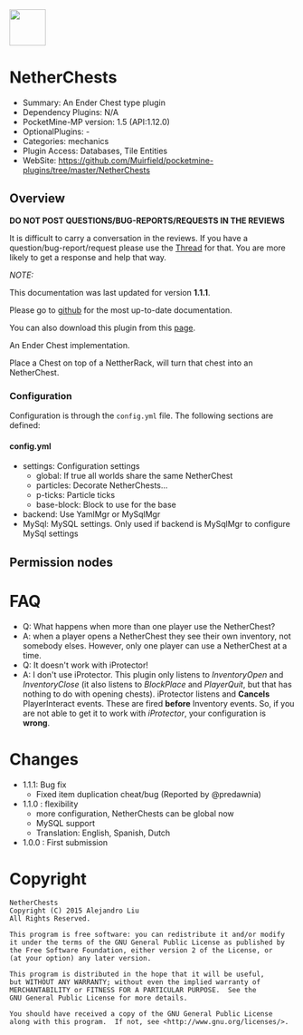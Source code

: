 <img src="https://raw.githubusercontent.com/Muirfield/pocketmine-plugins/master/Media/EnderChest.png" style="width:64px;height:64px" width="64" height="64"/>

# NetherChests

* Summary: An Ender Chest type plugin
* Dependency Plugins: N/A
* PocketMine-MP version: 1.5 (API:1.12.0)
* OptionalPlugins: -
* Categories: mechanics
* Plugin Access: Databases, Tile Entities
* WebSite: https://github.com/Muirfield/pocketmine-plugins/tree/master/NetherChests

## Overview

<!-- php: $v_forum_thread = "http://forums.pocketmine.net/threads/netherchests.9269/"; -->
<!-- template: prologue.md -->

**DO NOT POST QUESTIONS/BUG-REPORTS/REQUESTS IN THE REVIEWS**

It is difficult to carry a conversation in the reviews.  If you
have a question/bug-report/request please use the
[Thread](http://forums.pocketmine.net/threads/netherchests.9269/) for
that.  You are more likely to get a response and help that way.

_NOTE:_

This documentation was last updated for version **1.1.1**.

Please go to
[github](https://github.com/Muirfield/pocketmine-plugins/tree/master/NetherChests)
for the most up-to-date documentation.

You can also download this plugin from this [page](https://github.com/Muirfield/pocketmine-plugins/releases/tag/NetherChests-1.1.1).

<!-- template-end -->

An Ender Chest implementation.

Place a Chest on top of a NettherRack, will turn that chest into an NetherChest.

### Configuration

Configuration is through the `config.yml` file.
The following sections are defined:

#### config.yml

*  settings: Configuration settings
	*  global: If true all worlds share the same NetherChest
	*  particles: Decorate NetherChests...
	*  p-ticks: Particle ticks
	*  base-block: Block to use for the base
*  backend: Use YamlMgr or MySqlMgr
*  MySql: MySQL settings. Only used if backend is MySqlMgr to configure MySql settings


## Permission nodes

# FAQ

* Q: What happens when more than one player use the NetherChest?
* A: when a player opens a NetherChest they see their own inventory,
  not somebody elses.  However, only one player can use a NetherChest
  at a time.
* Q: It doesn't work with iProtector!
* A: I don't use iProtector.  This plugin only listens to
  _InventoryOpen_ and _InventoryClose_ (it also listens to
  _BlockPlace_ and _PlayerQuit_, but that has nothing to do with
  opening chests).  iProtector listens and **Cancels** PlayerInteract
  events.  These are fired **before** Inventory events.  So, if you
  are not able to get it to work with _iProtector_, your configuration
  is **wrong**.

# Changes

* 1.1.1: Bug fix
  - Fixed item duplication cheat/bug (Reported by @predawnia)
* 1.1.0 : flexibility
  - more configuration, NetherChests can be global now
  - MySQL support
  - Translation: English, Spanish, Dutch
* 1.0.0 : First submission

# Copyright

    NetherChests
    Copyright (C) 2015 Alejandro Liu
    All Rights Reserved.

    This program is free software: you can redistribute it and/or modify
    it under the terms of the GNU General Public License as published by
    the Free Software Foundation, either version 2 of the License, or
    (at your option) any later version.

    This program is distributed in the hope that it will be useful,
    but WITHOUT ANY WARRANTY; without even the implied warranty of
    MERCHANTABILITY or FITNESS FOR A PARTICULAR PURPOSE.  See the
    GNU General Public License for more details.

    You should have received a copy of the GNU General Public License
    along with this program.  If not, see <http://www.gnu.org/licenses/>.


